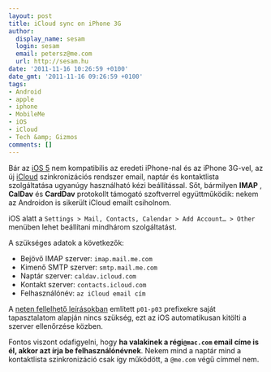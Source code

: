 ```yaml
---
layout: post
title: iCloud sync on iPhone 3G
author:
  display_name: sesam
  login: sesam
  email: petersz@me.com
  url: http://sesam.hu
date: '2011-11-16 10:26:59 +0100'
date_gmt: '2011-11-16 09:26:59 +0100'
tags:
- Android
- apple
- iphone
- MobileMe
- iOS
- iCloud
- Tech &amp; Gizmos
comments: []
---
```


Bár az [iOS 5](http://www.apple.com/ios) nem kompatibilis az eredeti iPhone-nal és az iPhone 3G-vel, az új [iCloud](http://www.apple.com/icloud) szinkronizációs rendszer email, naptár és kontaktlista szolgáltatása ugyanúgy használható kézi beállítással. Sőt, bármilyen **IMAP** , **CalDav** és **CardDav** protokollt támogató szoftverrel együttműködik: nekem az Androidon is sikerült iCloud emailt csiholnom.

iOS alatt a `Settings > Mail, Contacts, Calendar > Add Account… > Other` menüben lehet beállítani mindhárom szolgáltatást.

A szükséges adatok a következők:

  * Bejövő IMAP szerver: `imap.mail.me.com`
  * Kimenő SMTP szerver: `smtp.mail.me.com`
  * Naptár szerver: `caldav.icloud.com`
  * Kontakt szerver: `contacts.icloud.com`
  * Felhasználónév: `az iCloud email cím`



A [neten fellelhető leírásokban](http://wyctim.com/icloud-sync-regebbi-rendszereken) említett `p01-p03` prefixekre saját tapasztalatom alapján nincs szükség, ezt az iOS automatikusan kitölti a szerver ellenőrzése közben.

Fontos viszont odafigyelni, hogy **ha valakinek a régi`@mac.com` email címe is él, akkor azt írja be felhasználónévnek**. Nekem mind a naptár mind a kontaktlista szinkronizáció csak így működött, a `@me.com` végű címmel nem.

